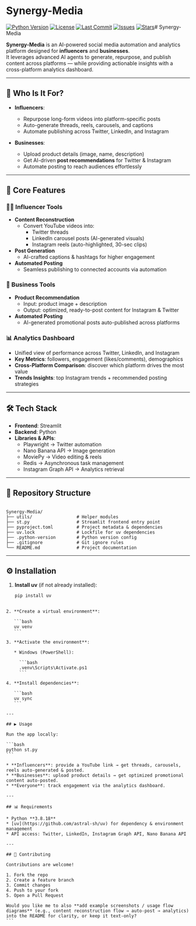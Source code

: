 # Synergy-Media

[![Python Version](https://img.shields.io/badge/python-3.8.18-blue.svg)](https://www.python.org/downloads/release/python-3818/)
[![License](https://img.shields.io/github/license/Kathir-03/Synergy-Media)](LICENSE)
[![Last Commit](https://img.shields.io/github/last-commit/Kathir-03/Synergy-Media)](https://github.com/Kathir-03/Synergy-Media/commits/main)
[![Issues](https://img.shields.io/github/issues/Kathir-03/Synergy-Media)](https://github.com/Kathir-03/Synergy-Media/issues)
[![Stars](https://img.shields.io/github/stars/Kathir-03/Synergy-Media?style=social)](https://github.com/Kathir-03/Synergy-Media/stargazers)# Synergy-Media

**Synergy-Media** is an AI-powered social media automation and analytics platform designed for **influencers** and **businesses**.  
It leverages advanced AI agents to generate, repurpose, and publish content across platforms — while providing actionable insights with a cross-platform analytics dashboard.

---

## 🎯 Who Is It For?

- **Influencers**:  
  - Repurpose long-form videos into platform-specific posts  
  - Auto-generate threads, reels, carousels, and captions  
  - Automate publishing across Twitter, LinkedIn, and Instagram  

- **Businesses**:  
  - Upload product details (image, name, description)  
  - Get AI-driven **post recommendations** for Twitter & Instagram  
  - Automate posting to reach audiences effortlessly  

---

## 🚀 Core Features

### 👩‍🎤 Influencer Tools
- **Content Reconstruction**  
  - Convert YouTube videos into:  
    - Twitter threads  
    - LinkedIn carousel posts (AI-generated visuals)  
    - Instagram reels (auto-highlighted, 30-sec clips)  
- **Post Generation**  
  - AI-crafted captions & hashtags for higher engagement  
- **Automated Posting**  
  - Seamless publishing to connected accounts via automation  

### 🏢 Business Tools
- **Product Recommendation**  
  - Input: product image + description  
  - Output: optimized, ready-to-post content for Instagram & Twitter  
- **Automated Posting**  
  - AI-generated promotional posts auto-published across platforms  

### 📊 Analytics Dashboard
- Unified view of performance across Twitter, LinkedIn, and Instagram  
- **Key Metrics**: followers, engagement (likes/comments), demographics  
- **Cross-Platform Comparison**: discover which platform drives the most value  
- **Trends Insights**: top Instagram trends + recommended posting strategies  

---

## 🛠️ Tech Stack

- **Frontend**: Streamlit  
- **Backend**: Python  
- **Libraries & APIs**:  
  - Playwright → Twitter automation  
  - Nano Banana API → Image generation  
  - MoviePy → Video editing & reels  
  - Redis → Asynchronous task management  
  - Instagram Graph API → Analytics retrieval  

---

## 📂 Repository Structure

```

Synergy-Media/
├── utils/                 # Helper modules
├── st.py                  # Streamlit frontend entry point
├── pyproject.toml         # Project metadata & dependencies
├── uv.lock                # Lockfile for uv dependencies
├── .python-version        # Python version config
├── .gitignore             # Git ignore rules
└── README.md              # Project documentation

````

---

## ⚙️ Installation

1. **Install uv** (if not already installed):  
   ```bash
   pip install uv
````

2. **Create a virtual environment**:

   ```bash
   uv venv
   ```

3. **Activate the environment**:

   * Windows (PowerShell):

     ```bash
     .venv\Scripts\Activate.ps1
     ```

4. **Install dependencies**:

   ```bash
   uv sync
   ```

---

## ▶️ Usage

Run the app locally:

```bash
python st.py
```

* **Influencers**: provide a YouTube link → get threads, carousels, reels auto-generated & posted.
* **Businesses**: upload product details → get optimized promotional content auto-posted.
* **Everyone**: track engagement via the analytics dashboard.

---

## 📊 Requirements

* Python **3.8.18**
* [uv](https://github.com/astral-sh/uv) for dependency & environment management
* API access: Twitter, LinkedIn, Instagram Graph API, Nano Banana API

---

## 🤝 Contributing

Contributions are welcome!

1. Fork the repo
2. Create a feature branch
3. Commit changes
4. Push to your fork
5. Open a Pull Request

Would you like me to also **add example screenshots / usage flow diagrams** (e.g., content reconstruction flow → auto-post → analytics) into the README for clarity, or keep it text-only?
```
